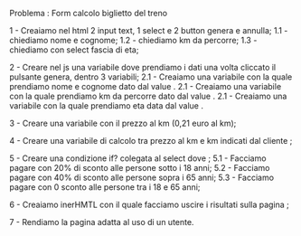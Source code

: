 Problema : Form calcolo biglietto del treno

1 - Creaiamo nel html 2 input text, 1 select e 2 button genera e annulla;
	    1.1 - chiediamo nome e cognome;
	    1.2 - chiediamo km da percorre;
	    1.3 - chiediamo con select fascia di eta;

2 - Creare nel js una variabile dove prendiamo i dati una volta cliccato il pulsante genera, dentro 3 variabili; 
	    2.1 - Creaiamo una variabile con la quale prendiamo nome e cognome dato dal value .
	    2.1 - Creaiamo una variabile con la quale prendiamo km da percorre dato dal value .
	    2.1 - Creaiamo una variabile con la quale prendiamo eta data dal value .

3 - Creare una variabile con il prezzo al km (0,21 euro al km);

4 - Creare una variabile di calcolo tra prezzo al km e km indicati dal cliente ;

5 - Creare una condizione if? colegata al select dove ;
    	5.1 - Facciamo pagare con 20% di sconto alle persone sotto i 18 anni;
    	5.2 - Facciamo pagare con 40% di sconto alle persone sopra i 65 anni; 
    	5.3 - Facciamo pagare con 0 sconto alle persone tra i 18 e 65 anni;

6 - Creaiamo inerHMTL con il quale facciamo uscire i risultati sulla pagina ;

7 - Rendiamo la pagina adatta al uso di un utente.